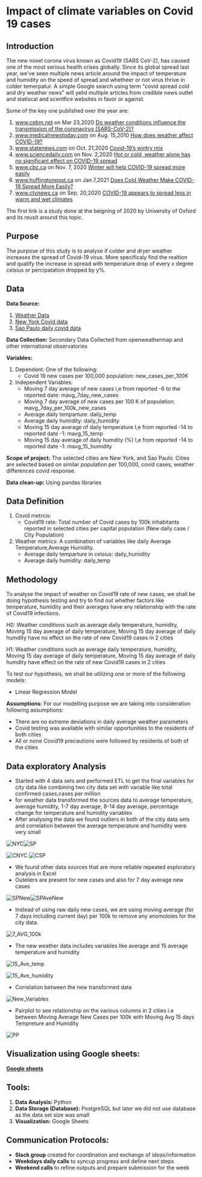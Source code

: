 # Impact of climate variables on Covid 19 cases
## Introduction 

The new novel corona virus known as Covid19 (SARS CoV-2), has caused one of the most serious health crises globally. Since its global spread last year, we've seen multiple news article around the impact of temperature and humidity on the speed of spread and whetheer or not virus thrive in colder temerpatur.
A simple Google search using term "covid spread cold and dry weather news" will yelid multiple articles from credible news outlet and statiscal and scentfice websites in favor or against. 

Some of the key one published over the year are:
1.  www.cebm.net on Mar 23,2020 [Do weather conditions influence the transmission of the coronavirus (SARS-CoV-2)?](https://www.cebm.net/covid-19/do-weather-conditions-influence-the-transmission-of-the-coronavirus-sars-cov-2/)
2.  www.medicalnewstoday.com on Aug. 15,2010 [How does weather affect COVID-19?](https://www.medicalnewstoday.com/articles/how-does-weather-affect-covid-19)
3.  www.statenews.com on Oct. 21,2020 [Covid-19’s wintry mix](https://www.statnews.com/2020/10/21/covid19-winter-dry-indoor-air-helps-coronavirus-spread/)
4. www.sciencedaily.com on Nov. 2,2020 [Hot or cold, weather alone has no significant effect on COVID-19 spread](https://www.sciencedaily.com/releases/2020/11/201102155409.htm)
5.  www.cbc.ca on Nov. 7, 2020 [Winter will help COVID-19 spread more easily](https://www.cbc.ca/news/canada/manitoba/covid-19-winter-tips-1.5788154)
6. www.huffingtonpost.ca on Jan.7,2021 [Does Cold Weather Make COVID-19 Spread More Easily?](https://www.huffingtonpost.ca/entry/cold-weather-spread-covid-explainer_ca_5ff78146c5b612d958ea6d29)
7.  www.ctvnews.ca on Sep. 20,2020 [COVID-19 appears to spread less in warm and wet climates](https://www.statnews.com/2020/10/21/covid19-winter-dry-indoor-air-helps-coronavirus-spread/)

The first link is a study done at the beigning of 2020 by University of Oxford and its reuslt around this topic.

## Purpose

The purpose of this study is to analyse if colder and dryer weather increases the spread of Covid-19 virus. More specificaly find the realtion and quatify the increase in spread with temperature drop of every x degree celsius or percipatation dropped by y%.

## Data

**Data Source:**  

1.  [Weather Data]( https://history.openweathermap.org/storage/fa037ddb81b7f7f0a0d1a0ebd131858e.csv)
2.  [New York Covid data](https://github.com/nychealth/coronavirus-data/blob/master/trends/data-by-day.csv)
3.  [Sao Paulo daily covid data](https://raw.githubusercontent.com/seade-R/dados-covid-sp/master/data/dados_covid_sp.csv)

**Data Collection:** Secondary Data Collected from openweathermap and other international observatories

**Variables:** 
1.  Dependent: One of the following:
    -   Covid 19 new cases per 100,000 population: new_cases_per_100K
2.  Independent Variables: 
    - Moving 7 day average of new cases  i,e from reported -6 to the reported date: mavg_7day_new_cases
    - Moving 7 day average of new cases per 100 K of population: mavg_7day_per_100k_new_cases
    - Average daily temparture: daily_temp
    - Average daily humidity: daily_humidity
    - Moving 15 day average of daily temperature  I,e from reported -14  to reported date -1: mavg_15_temp
    - Moving 15 day average of daily humdity (%)  I,e from reported -14 to reported date -1: mavg_15_humidity

**Scope of project:** The selected cities are New York, and Sao Paulo. Cities are selected based on similar population per 100,000, covid cases, weather differences covid response. 

**Data clean-up:** Using pandas libraries

## Data Definition

1. Covid metrcis:
    -   Covid19 rate: Total number of Covid cases by 100k inhabitants reported in selected cities per capital population (New daily case / City Population) 
2.  Weather metrics: A combination of variables like daily Average Temperature,Average Humidity.
    -   Average daily temparture in celsius: daily_humidity
    -   Average daily humidity: daily_temp 


## Methodology

To analyse the impact of weather on Covid19 rate of new cases, we shall be doing hypothesis testing and try to find out whether factors like temperature, humidity and their averages have any relationship with the rate of Covid19 infections.

H0: Weather conditions such as average daily temperature, humidity, Moving 15 day average of daily temperature, Moving 15 day average of daily humdity have no effect on the rate of new Covid19 cases in 2 cities

H1: Weather conditions such as average daily temperature, humidity, Moving 15 day average of daily temperature, Moving 15 day average of daily humdity have effect on the rate of new Covid19 cases in 2 cities

To test our hypothesis, we shall be utilizing one or more of the following models: 
-   Linear Regression Model

**Assumptions:** For our modelling purpose we are taking into consideration following assumptions:
-   There are no extreme deviations in daily average weather parameters
-   Covid testing was available with similar opportunities to the residents of both cities
-   All or none Covid19 precautions were followed by residents of both of the cities 

## Data exploratory Analysis
- Started with 4 data sets and performed ETL to get the final variables for city data  like combining two city data set with variable like total confirmed cases,cases per million
- for weather data transformed the sources data to average temperature, average humidity, 1-7 day average, 8-14 day average, percentage change for temperature and humidity variables
- After analysing the data we found outliers in both of the citiy data sets and correlation between the average temperature and humidity were very small 
  
![NYC](https://github.com/archinarula/Group-5-Project/blob/Sushmita/resources/images_for_readme/newyork_totalconfirmdataset.png)![SP](https://github.com/archinarula/Group-5-Project/blob/Sushmita/resources/images_for_readme/SP_totalconfirmdataset.png)

![CNYC](https://github.com/archinarula/Group-5-Project/blob/Sushmita/resources/images_for_readme/corelation_olddataset_NYC.png)                                                  ![CSP](https://github.com/archinarula/Group-5-Project/blob/Sushmita/resources/images_for_readme/corelation_olddataset_SP.png)


- We found other data sources that are more reliable repeated exploratory analysis in Excel
- Outeliers are present for new cases and also for 7 day average new cases

![SPNew](https://github.com/archinarula/Group-5-Project/blob/Sushmita/resources/images_for_readme/SP_newcases_outliers.png)![SPAveNew](https://github.com/archinarula/Group-5-Project/blob/Sushmita/resources/images_for_readme/SP_Ave_7day_count.png)

- Instead of using raw daily new cases, we are using moving average (for 7 days including current day) per 100k to remove any anomoloies for the city data.

![7_AVG_100k](https://github.com/archinarula/Group-5-Project/blob/Sushmita/resources/images_for_readme/7-day_avg_100k_newcases.png)

- The new weather data includes variables like average and 15 average temperature and humidity

![15_Ave_temp](https://github.com/archinarula/Group-5-Project/blob/Sushmita/resources/images_for_readme/15day_avg_temp.png)

![15_Ave_humidity](https://github.com/archinarula/Group-5-Project/blob/Sushmita/resources/images_for_readme/15day_avg_humidity.png)

- Correlation between the new transformed data 

![New_Variables](https://github.com/archinarula/Group-5-Project/blob/Sushmita/resources/images_for_readme/Correlation_finaldataset.png)

- Pairplot to see relationship on the various columns in 2 cities i.e between Moving Average New Cases per 100k with Moving Avg 15 days Tempreture and Humidity

![PP](https://github.com/archinarula/Group-5-Project/blob/Sushmita/resources/images_for_readme/pairplot.png)

## Visualization using Google sheets:
[**Google sheets**](https://docs.google.com/presentation/d/1ZVr5sjjc9tDzyN3UlWber7vavX04F2WQ1VslqYYOfDA/edit?usp=sharing)

## Tools:
1.  **Data Analysis:** Python
2.  **Data Storage (Database):** PostgreSQL but later we did not use database as the data set size was small
3.  **Visualization:** Google Sheets

## Communication Protocols:
- **Slack group** created for coordination and exchange of ideas/information
- **Weekdays daily calls** to syncup progress and define next steps
- **Weekend calls** to refine outputs and prepare submission for the week
